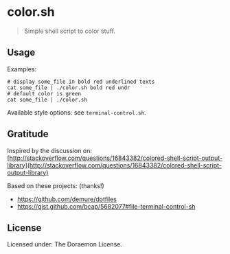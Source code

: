 # color.sh

> Simple shell script to color stuff.

## Usage
Examples:
```
# display some_file in bold red underlined texts
cat some_file | ./color.sh bold red undr
# default color is green
cat some_file | ./color.sh
```

Available style options: see `terminal-control.sh`.

## Gratitude
Inspired by the discussion on: [http://stackoverflow.com/questions/16843382/colored-shell-script-output-library](http://stackoverflow.com/questions/16843382/colored-shell-script-output-library)

Based on these projects: (thanks!)
- https://github.com/demure/dotfiles
- https://gist.github.com/bcap/5682077#file-terminal-control-sh

## License
Licensed under: The Doraemon License.
